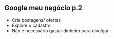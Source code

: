 ## Google meu negócio p.2

* Crie postagens/ ofertas
* Explore o cadastro 
* Não é necessário gastar dinheiro para divulgar